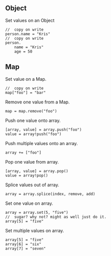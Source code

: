 
## Object

Set values on an Object

    //  copy on write
    person.name = "Kris"
    //  copy on write
    person.
        name = "Kris"
        age = 50

## Map

Set value on a Map.

    //  copy on write
    map["foo"] = "bar"

Remove one value from a Map.

    map = map.remove("foo")

Push one value onto array.

    [array, value] = array.push("foo")
    value = array!push("foo")

Push multiple values onto an array.

    array += ["foo"]

Pop one value from array.

    [array, value] = array.pop()
    value = array!pop()

Splice values out of array.

    array = array.splice(index, remove, add)

Set one value on array.

    array = array.set(5, "five")
    //  sugar? why not? might as well just do it.
    array[5] = "five"

Set multiple values on array.

    array[5] = "five"
    array[6] = "six"
    array[7] = "seven"
